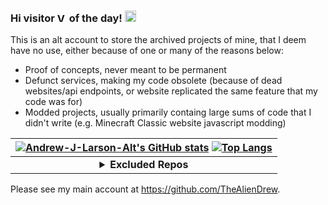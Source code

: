 ### Hi visitor [<img src="https://profile-counter.glitch.me/Andrew-J-Larson-Alt/count.svg" height="15" alt="Visitor Count">](#) of the day! [<img src="https://user-images.githubusercontent.com/1303154/88677602-1635ba80-d120-11ea-84d8-d263ba5fc3c0.gif" height="18" alt="Wave">](#)

This is an alt account to store the archived projects of mine, that I deem have no use, either because of one or many of the reasons below:
- Proof of concepts, never meant to be permanent
- Defunct services, making my code obsolete (because of dead websites/api endpoints, or website replicated the same feature that my code was for)
- Modded projects, usually primarily containg large sums of code that I didn't write (e.g. Minecraft Classic website javascript modding)

|[![Andrew-J-Larson-Alt's GitHub stats](https://github-readme-stats.vercel.app/api?username=Andrew-J-Larson-Alt&custom_title=Andrew-J-Larson-Alt%27s%20GitHub%20Stats&show_icons=true&theme=blue-green&exclude_repo=minecraft-classic)](#) [![Top Langs](https://github-readme-stats.vercel.app/api/top-langs/?username=Andrew-J-Larson-Alt&langs_count=10&layout=compact&theme=blue-green&exclude_repo=minecraft-classic)](#)|
|:-:|
|<details><summary><b>Excluded Repos</b></summary><p><!-- <p>[repo](#) (why)</p> -->[`minecraft-classic`](https://github.com/Andrew-J-Larson-Alt/minecraft-classic) (cloned from [classic.minecraft.net](https://classic.minecraft.net/))</p></details>|

Please see my main account at https://github.com/TheAlienDrew.
